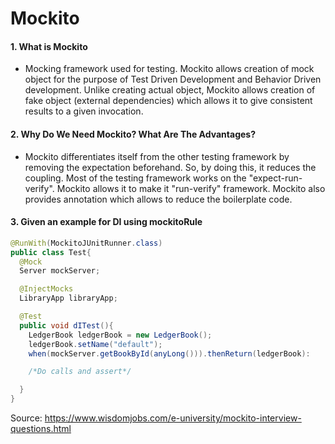 # Mockito

#### 1. What is Mockito
- Mocking framework used for testing. Mockito allows creation of mock object for the purpose of Test Driven Development and Behavior Driven development. Unlike creating actual object, Mockito allows creation of fake object (external dependencies) which allows it to give consistent results to a given invocation.

#### 2. Why Do We Need Mockito? What Are The Advantages?
- Mockito differentiates itself from the other testing framework by removing the expectation beforehand. So, by doing this, it reduces the coupling. Most of the testing framework works on the "expect-run-verify". Mockito allows it to make it "run-verify" framework. Mockito also provides annotation which allows to reduce the boilerplate code.

#### 3. Given an example for DI using mockitoRule
```java
@RunWith(MockitoJUnitRunner.class)
public class Test{
  @Mock
  Server mockServer;

  @InjectMocks
  LibraryApp libraryApp;

  @Test
  public void dITest(){
    LedgerBook ledgerBook = new LedgerBook();
    ledgerBook.setName("default");
    when(mockServer.getBookById(anyLong())).thenReturn(ledgerBook):

    /*Do calls and assert*/

  }
}

```

Source: https://www.wisdomjobs.com/e-university/mockito-interview-questions.html
